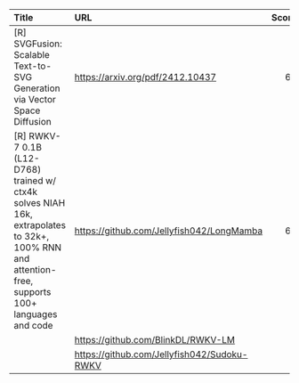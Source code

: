 | Title                                                                                                                                            | URL                                         |   Score | Date                |
|:-------------------------------------------------------------------------------------------------------------------------------------------------|:--------------------------------------------|--------:|:--------------------|
| [R] SVGFusion: Scalable Text-to-SVG Generation via Vector Space Diffusion                                                                        | https://arxiv.org/pdf/2412.10437            |      68 | 2024-12-17 10:58:36 |
| [R] RWKV-7 0.1B (L12-D768) trained w/ ctx4k solves NIAH 16k, extrapolates to 32k+, 100% RNN and attention-free, supports 100+ languages and code | https://github.com/Jellyfish042/LongMamba   |      60 | 2024-12-19 13:07:04 |
|                                                                                                                                                  | https://github.com/BlinkDL/RWKV-LM          |         |                     |
|                                                                                                                                                  | https://github.com/Jellyfish042/Sudoku-RWKV |         |                     |